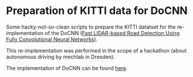 # Preparation of KITTI data for DoCNN

Some hacky-not-so-clean scripts to prepare the KITTI datatset for the re-implementation of the DoCNN ([Fast LIDAR-based Road Detection Using Fully Convolutional Neural Networks](https://arxiv.org/abs/1703.03613)).

This re-implementation was performed in the scope of a hackathon (about autonomous driving by mechlab in Dresden).

The implementation of DoCNN can be found [here](https://github.com/JonasHoefer/hackathon/tree/autoencoder).
